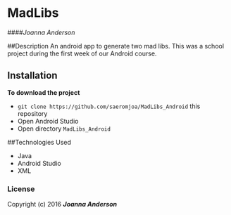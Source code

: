 # MadLibs
####_Joanna Anderson_

##Description
An android app to generate two mad libs. This was a school project during the first week of our Android course. 

## Installation
**To download the project**
* `git clone https://github.com/saeromjoa/MadLibs_Android` this repository
* Open Android Studio
* Open directory `MadLibs_Android`

##Technologies Used
* Java
* Android Studio
* XML

### License
Copyright (c) 2016 **_Joanna Anderson_**
